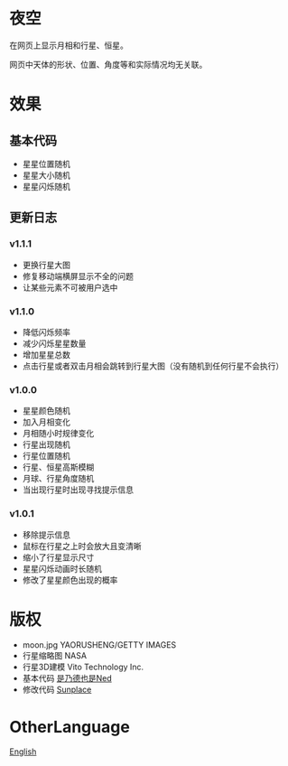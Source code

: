 # 夜空
在网页上显示月相和行星、恒星。

网页中天体的形状、位置、角度等和实际情况均无关联。

# 效果

## 基本代码
- 星星位置随机
- 星星大小随机
- 星星闪烁随机

## 更新日志

### v1.1.1

- 更换行星大图
- 修复移动端横屏显示不全的问题
- 让某些元素不可被用户选中
  
### v1.1.0

- 降低闪烁频率
- 减少闪烁星星数量
- 增加星星总数
- 点击行星或者双击月相会跳转到行星大图（没有随机到任何行星不会执行）

### v1.0.0

- 星星颜色随机
- 加入月相变化
- 月相随小时规律变化
- 行星出现随机
- 行星位置随机
- 行星、恒星高斯模糊
- 月球、行星角度随机
- 当出现行星时出现寻找提示信息

### v1.0.1

- 移除提示信息
- 鼠标在行星之上时会放大且变清晰
- 缩小了行星显示尺寸
- 星星闪烁动画时长随机
- 修改了星星颜色出现的概率

# 版权
- moon.jpg YAORUSHENG/GETTY IMAGES
- 行星缩略图 NASA
- 行星3D建模 Vito Technology Inc.
- 基本代码 [是乃德也是Ned](https://zhuanlan.zhihu.com/p/506079249)
- 修改代码 [Sunplace](https://blog.kkii.org)

# OtherLanguage  
[English](README.md)
